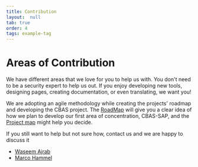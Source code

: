 ```yaml
---
title: Contribution
layout:  null
tab: true
order: 4
tags: example-tag
---
```


# Areas of Contribution
We have different areas that we love for you to help us with. You don't need to be a security expert to help us out. If you enjoy developing new tools, designing pages, creating documentation, or even translating, we want you!

We are adopting an agile methodology while creating the projects' roadmap and developing the CBAS project. The [RoadMap](RoadMap.md) will give you a clear idea of how we plan to develop our first area of concentration, CBAS-SAP, and the [Project map](https://github.com/NO-MONKEY/CBAS/projects/1) might help you decide.

If you still want to help but not sure how, contact us and we are happy to discuss it

- [Waseem Ajrab](mailto:waseem.ajrab@no-monkey.com)
- [Marco Hammel](mailto:marco.hammel@no-monkey.com)
